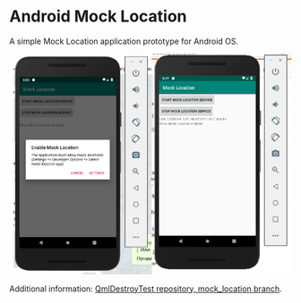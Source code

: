 Android Mock Location
=====================

A simple Mock Location application prototype for Android OS.

![Android Emulator Screenshot](screenshot.png)

Additional information: [QmlDestroyTest repository, mock_location branch](https://github.com/EXLMOTODEV/QmlDestroyTest/tree/mock_location).

